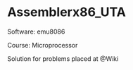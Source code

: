 # Assemblerx86_UTA

Software: emu8086

Course: Microprocessor

Solution for problems placed at @Wiki
